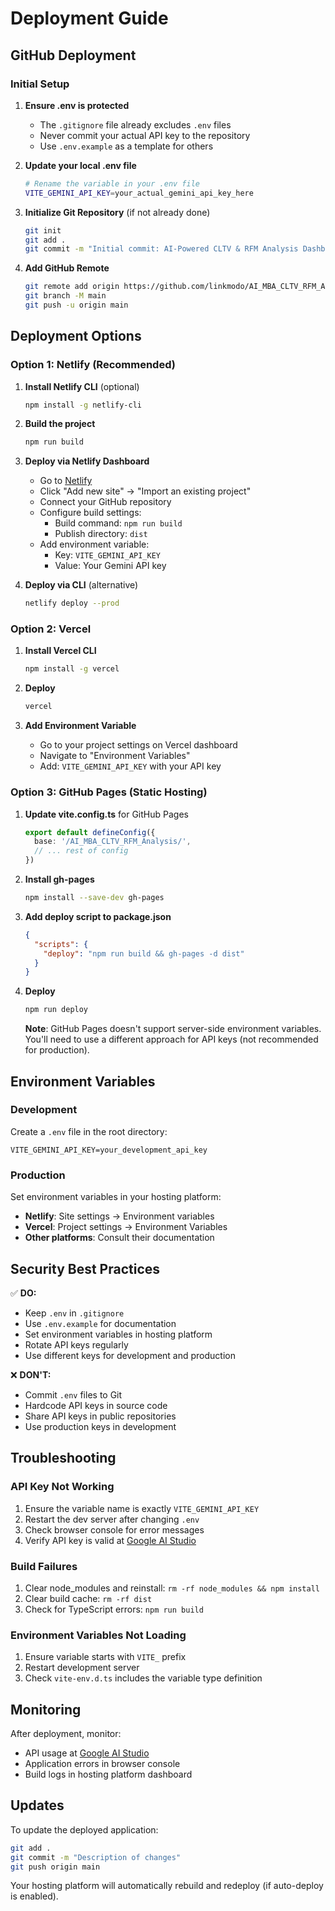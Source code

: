 # Deployment Guide

## GitHub Deployment

### Initial Setup

1. **Ensure .env is protected**
   - The `.gitignore` file already excludes `.env` files
   - Never commit your actual API key to the repository
   - Use `.env.example` as a template for others

2. **Update your local .env file**
   ```bash
   # Rename the variable in your .env file
   VITE_GEMINI_API_KEY=your_actual_gemini_api_key_here
   ```

3. **Initialize Git Repository** (if not already done)
   ```bash
   git init
   git add .
   git commit -m "Initial commit: AI-Powered CLTV & RFM Analysis Dashboard"
   ```

4. **Add GitHub Remote**
   ```bash
   git remote add origin https://github.com/linkmodo/AI_MBA_CLTV_RFM_Analysis.git
   git branch -M main
   git push -u origin main
   ```

## Deployment Options

### Option 1: Netlify (Recommended)

1. **Install Netlify CLI** (optional)
   ```bash
   npm install -g netlify-cli
   ```

2. **Build the project**
   ```bash
   npm run build
   ```

3. **Deploy via Netlify Dashboard**
   - Go to [Netlify](https://app.netlify.com)
   - Click "Add new site" → "Import an existing project"
   - Connect your GitHub repository
   - Configure build settings:
     - Build command: `npm run build`
     - Publish directory: `dist`
   - Add environment variable:
     - Key: `VITE_GEMINI_API_KEY`
     - Value: Your Gemini API key

4. **Deploy via CLI** (alternative)
   ```bash
   netlify deploy --prod
   ```

### Option 2: Vercel

1. **Install Vercel CLI**
   ```bash
   npm install -g vercel
   ```

2. **Deploy**
   ```bash
   vercel
   ```

3. **Add Environment Variable**
   - Go to your project settings on Vercel dashboard
   - Navigate to "Environment Variables"
   - Add: `VITE_GEMINI_API_KEY` with your API key

### Option 3: GitHub Pages (Static Hosting)

1. **Update vite.config.ts** for GitHub Pages
   ```typescript
   export default defineConfig({
     base: '/AI_MBA_CLTV_RFM_Analysis/',
     // ... rest of config
   })
   ```

2. **Install gh-pages**
   ```bash
   npm install --save-dev gh-pages
   ```

3. **Add deploy script to package.json**
   ```json
   {
     "scripts": {
       "deploy": "npm run build && gh-pages -d dist"
     }
   }
   ```

4. **Deploy**
   ```bash
   npm run deploy
   ```

   **Note**: GitHub Pages doesn't support server-side environment variables. You'll need to use a different approach for API keys (not recommended for production).

## Environment Variables

### Development
Create a `.env` file in the root directory:
```env
VITE_GEMINI_API_KEY=your_development_api_key
```

### Production
Set environment variables in your hosting platform:
- **Netlify**: Site settings → Environment variables
- **Vercel**: Project settings → Environment Variables
- **Other platforms**: Consult their documentation

## Security Best Practices

✅ **DO:**
- Keep `.env` in `.gitignore`
- Use `.env.example` for documentation
- Set environment variables in hosting platform
- Rotate API keys regularly
- Use different keys for development and production

❌ **DON'T:**
- Commit `.env` files to Git
- Hardcode API keys in source code
- Share API keys in public repositories
- Use production keys in development

## Troubleshooting

### API Key Not Working
1. Ensure the variable name is exactly `VITE_GEMINI_API_KEY`
2. Restart the dev server after changing `.env`
3. Check browser console for error messages
4. Verify API key is valid at [Google AI Studio](https://aistudio.google.com/app/apikey)

### Build Failures
1. Clear node_modules and reinstall: `rm -rf node_modules && npm install`
2. Clear build cache: `rm -rf dist`
3. Check for TypeScript errors: `npm run build`

### Environment Variables Not Loading
1. Ensure variable starts with `VITE_` prefix
2. Restart development server
3. Check `vite-env.d.ts` includes the variable type definition

## Monitoring

After deployment, monitor:
- API usage at [Google AI Studio](https://aistudio.google.com/)
- Application errors in browser console
- Build logs in hosting platform dashboard

## Updates

To update the deployed application:
```bash
git add .
git commit -m "Description of changes"
git push origin main
```

Your hosting platform will automatically rebuild and redeploy (if auto-deploy is enabled).
